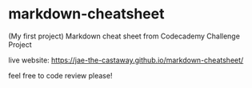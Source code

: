 # markdown-cheatsheet
(My first project) Markdown cheat sheet from Codecademy Challenge Project

live website: https://jae-the-castaway.github.io/markdown-cheatsheet/

feel free to code review please!
